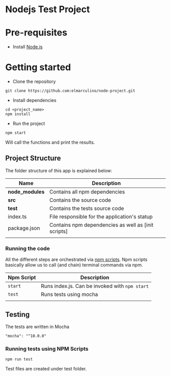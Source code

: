 # Nodejs Test Project

# Pre-requisites
- Install [Node.js](https://nodejs.org/) 

# Getting started
- Clone the repository
```
git clone https://github.com:elmarculino/node-project.git
```
- Install dependencies
```
cd <project_name>
npm install
```
- Run the project
```
npm start
```
  Will call the functions and print the results. 


## Project Structure
The folder structure of this app is explained below:

| Name             | Description                                         |
|------------------|-----------------------------------------------------|
| **node_modules** | Contains all npm dependencies                       |
| **src**          | Contains the source code                            |
| **test**         | Contains the tests source code                      |
| index.ts         | File responsible for the application's statup       |
| package.json     | Contains npm dependencies as well as [init scripts] |
|                  |                                                     |

### Running the code
All the different steps are orchestrated via [npm scripts](https://docs.npmjs.com/misc/scripts).
Npm scripts basically allow us to call (and chain) terminal commands via npm.

| Npm Script | Description                                    |
|------------|------------------------------------------------|
| `start`    | Runs index.js. Can be invoked with `npm start` |
| `test`     | Runs tests using mocha                         |
|            |                                                |

## Testing
The tests are written in Mocha

```
"mocha": "^10.0.0"
```
### Running tests using NPM Scripts
````
npm run test
````
Test files are created under test folder.
